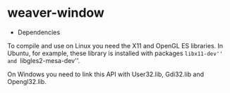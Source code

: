 # weaver-window

* Dependencies

To compile and use on Linux you need the X11 and OpenGL ES
libraries. In Ubuntu, for example, these library is installed with
packages ``libx11-dev'' and ``libgles2-mesa-dev''.

On Windows you need to link this API with User32.lib, Gdi32.lib and
Opengl32.lib.